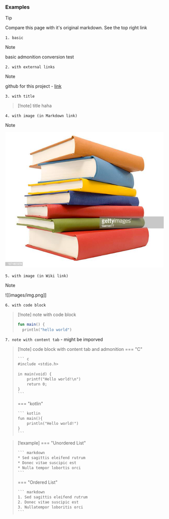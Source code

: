 
### Examples

> [!tip]
> Compare this page with it's original markdown. See the top right link

`1. basic`

> [!note]
> basic admonition conversion test

`2. with external links`

> [!note]
> github for this project - [link](https://github.com/ndy2/mkdocs-obsidian-support-plugin)

`3. with title `

> [!note] title
> haha

`4. with image (in Markdown link)`

> [!note]
> ![images/img.png](images/img.png)

`5. with image (in Wiki link)`

> [!note]
> ![[images/img.png]]

`6. with code block`

> [!note] note with code block
> ```kotlin
> fun main() {
> 	println("hello world")
> ```

`7. note with content tab` - might be imporved

 > [!note] code block with content tab and admonition
> === "C"
> 
>     ``` c
>     #include <stdio.h>
>     
>     in main(void) {
>         printf("Hello world!\n")
>         return 0;
>     }
>     ```
>    
> === "kotlin"
> 
>     ``` kotlin
>     fun main(){
>         println("Hello world!")
>     }
>     ```


 > [!example]
> === "Unordered List"
> 
>     ``` markdown
>     * Sed sagittis eleifend rutrum
>     * Donec vitae suscipic est
>     * Nulla tempor lobortis orci
>     ```
>    
> === "Ordered List"
> 
>     ``` markdown
>     1. Sed sagittis eleifend rutrum
>     2. Donec vitae suscipic est
>     3. Nullatempor loboritis orci
>     ```
